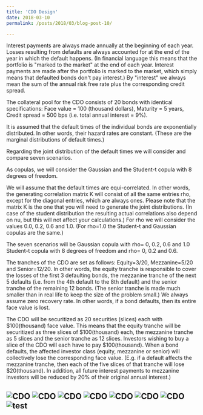```yaml
---
title: 'CDO Design'
date: 2018-03-10
permalink: /posts/2018/03/blog-post-10/

---
```

Interest payments are always made annually at the beginning of each year. Losses resulting from defaults are always accounted for at the end of the year in which the default happens. (In financial language this means that the portfolio is "marked to the market" at the end of each year. Interest payments are made after the portfolio is marked to the market, which simply means that defaulted bonds don't pay interest.) By "interest" we always mean the sum of the annual risk free rate plus the corresponding credit spread.


The collateral pool for the CDO consists of 20 bonds with identical specifications:
Face value = 100 (thousand dollars),
                  Maturity = 5 years,
Credit spread = 500 bps (i.e. total annual interest = 9%).

It is assumed that the default times of the individual bonds are exponentially distributed. In other words, their hazard rates are constant. (These are the marginal distributions of default times.)


Regarding the joint distribution of the default times we will consider and compare seven scenarios.


As copulas, we will consider the Gaussian and the Student-t copula with 8 degrees of freedom.


We will assume that the default times are equi-correlated. In other words, the generating correlation matrix K will consist of all the same entries rho, except for the diagonal entries, which are always ones. Please note that the matrix K is the one that you will need to generate the joint distributions. (In case of the student distribution the resulting actual correlations also depend on nu, but this will not affect your calculations.) For rho we will consider the values 0.0, 0.2, 0.6 and 1.0. (For rho=1.0 the Student-t and Gaussian copulas are the same.)


The seven scenarios will be
     Gaussian copula with rho= 0, 0.2, 0.6 and 1.0
     Student-t copula with 8 degrees of freedom and rho= 0, 0.2 and  0.6.
 

The tranches of the CDO are set as follows:
     Equity=3/20,
     Mezzanine=5/20 and
     Senior=12/20.
In other words, the equity tranche is responsible to cover the losses of the first 3 defaulting bonds, the mezzanine tranche of the next 5 defaults (i.e. from the 4th default to the 8th default) and the senior tranche of the remaining 12 bonds. (The senior tranche is made much smaller than in real life to keep the size of the problem small.) We always assume zero recovery rate. In other words, if a bond defaults, then its entire face value is lost.


The CDO will be securitized as 20 securities (slices) each with $100(thousand) face value. This means that the equity tranche will be securitized as three slices of $100(thousand) each, the mezzanine tranche as 5 slices and the senior tranche as 12 slices. Investors wishing to buy a slice of the CDO will each have to pay $100(thousand). When a bond defaults, the affected investor class (equity, mezzanine or senior) will collectively lose the corresponding face value. (E.g. if a default affects the mezzanine tranche, then each of the five slices of that tranche will lose $20(thousand). In addition, all future interest payments to mezzanine investors will be reduced by 20% of their original annual interest.)

![CDO](/images/cc1.png)
![CDO](/images/c2.jpg)
![CDO](/images/c3.jpg)
![CDO](/images/c4.jpg)
![CDO](/images/c5.jpg)
![CDO](/images/c6.jpg)
![CDO](/images/c7.jpg)
![test](/images/img.jpg)
------